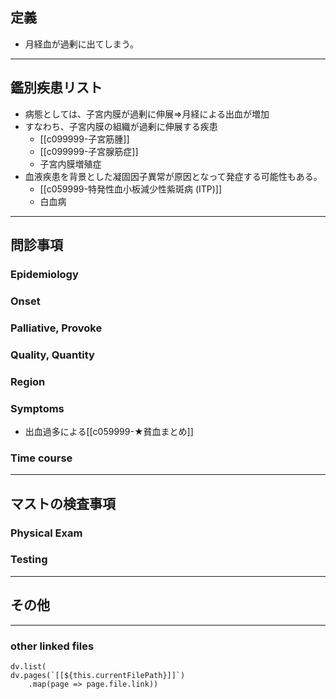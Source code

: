 ## 定義
- 月経血が過剰に出てしまう。
---
## 鑑別疾患リスト
- 病態としては、子宮内膜が過剰に伸展⇒月経による出血が増加
- すなわち、子宮内膜の組織が過剰に伸展する疾患
	- [[c099999-子宮筋腫]]
	- [[c099999-子宮腺筋症]]
	- 子宮内膜増殖症
- 血液疾患を背景とした凝固因子異常が原因となって発症する可能性もある。
	- [[c059999-特発性血小板減少性紫斑病 (ITP)]]
	- 白血病
---
## 問診事項
### Epidemiology
### Onset
### Palliative, Provoke
### Quality, Quantity
### Region
### Symptoms
- 出血過多による[[c059999-★貧血まとめ]]
### Time course
---
## マストの検査事項
### Physical Exam
### Testing
---
## その他
---
### other linked files
```dataviewjs
dv.list(
dv.pages(`[[${this.currentFilePath}]]`)
	.map(page => page.file.link))
```
